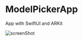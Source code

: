 # ModelPickerApp
App with SwiftUI and ARKit

![screenShot](https://i.ibb.co/8sYTbY1/ezgif-com-gif-maker-11.gif)
